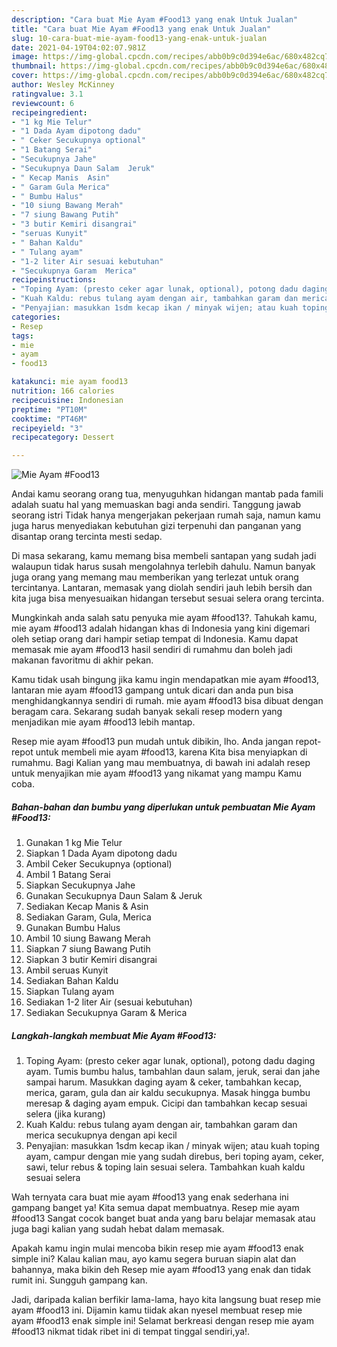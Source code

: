 ```yaml
---
description: "Cara buat Mie Ayam #Food13 yang enak Untuk Jualan"
title: "Cara buat Mie Ayam #Food13 yang enak Untuk Jualan"
slug: 10-cara-buat-mie-ayam-food13-yang-enak-untuk-jualan
date: 2021-04-19T04:02:07.981Z
image: https://img-global.cpcdn.com/recipes/abb0b9c0d394e6ac/680x482cq70/mie-ayam-food13-foto-resep-utama.jpg
thumbnail: https://img-global.cpcdn.com/recipes/abb0b9c0d394e6ac/680x482cq70/mie-ayam-food13-foto-resep-utama.jpg
cover: https://img-global.cpcdn.com/recipes/abb0b9c0d394e6ac/680x482cq70/mie-ayam-food13-foto-resep-utama.jpg
author: Wesley McKinney
ratingvalue: 3.1
reviewcount: 6
recipeingredient:
- "1 kg Mie Telur"
- "1 Dada Ayam dipotong dadu"
- " Ceker Secukupnya optional"
- "1 Batang Serai"
- "Secukupnya Jahe"
- "Secukupnya Daun Salam  Jeruk"
- " Kecap Manis  Asin"
- " Garam Gula Merica"
- " Bumbu Halus"
- "10 siung Bawang Merah"
- "7 siung Bawang Putih"
- "3 butir Kemiri disangrai"
- "seruas Kunyit"
- " Bahan Kaldu"
- " Tulang ayam"
- "1-2 liter Air sesuai kebutuhan"
- "Secukupnya Garam  Merica"
recipeinstructions:
- "Toping Ayam: (presto ceker agar lunak, optional), potong dadu daging ayam. Tumis bumbu halus, tambahlan daun salam, jeruk, serai dan jahe sampai harum. Masukkan daging ayam &amp; ceker, tambahkan kecap, merica, garam, gula dan air kaldu secukupnya. Masak hingga bumbu meresap &amp; daging ayam empuk. Cicipi dan tambahkan kecap sesuai selera (jika kurang)"
- "Kuah Kaldu: rebus tulang ayam dengan air, tambahkan garam dan merica secukupnya dengan api kecil"
- "Penyajian: masukkan 1sdm kecap ikan / minyak wijen; atau kuah toping ayam, campur dengan mie yang sudah direbus, beri toping ayam, ceker, sawi, telur rebus &amp; toping lain sesuai selera. Tambahkan kuah kaldu sesuai selera"
categories:
- Resep
tags:
- mie
- ayam
- food13

katakunci: mie ayam food13 
nutrition: 166 calories
recipecuisine: Indonesian
preptime: "PT10M"
cooktime: "PT46M"
recipeyield: "3"
recipecategory: Dessert

---
```



![Mie Ayam #Food13](https://img-global.cpcdn.com/recipes/abb0b9c0d394e6ac/680x482cq70/mie-ayam-food13-foto-resep-utama.jpg)

Andai kamu seorang orang tua, menyuguhkan hidangan mantab pada famili adalah suatu hal yang memuaskan bagi anda sendiri. Tanggung jawab seorang istri Tidak hanya mengerjakan pekerjaan rumah saja, namun kamu juga harus menyediakan kebutuhan gizi terpenuhi dan panganan yang disantap orang tercinta mesti sedap.

Di masa  sekarang, kamu memang bisa membeli santapan yang sudah jadi walaupun tidak harus susah mengolahnya terlebih dahulu. Namun banyak juga orang yang memang mau memberikan yang terlezat untuk orang tercintanya. Lantaran, memasak yang diolah sendiri jauh lebih bersih dan kita juga bisa menyesuaikan hidangan tersebut sesuai selera orang tercinta. 



Mungkinkah anda salah satu penyuka mie ayam #food13?. Tahukah kamu, mie ayam #food13 adalah hidangan khas di Indonesia yang kini digemari oleh setiap orang dari hampir setiap tempat di Indonesia. Kamu dapat memasak mie ayam #food13 hasil sendiri di rumahmu dan boleh jadi makanan favoritmu di akhir pekan.

Kamu tidak usah bingung jika kamu ingin mendapatkan mie ayam #food13, lantaran mie ayam #food13 gampang untuk dicari dan anda pun bisa menghidangkannya sendiri di rumah. mie ayam #food13 bisa dibuat dengan beragam cara. Sekarang sudah banyak sekali resep modern yang menjadikan mie ayam #food13 lebih mantap.

Resep mie ayam #food13 pun mudah untuk dibikin, lho. Anda jangan repot-repot untuk membeli mie ayam #food13, karena Kita bisa menyiapkan di rumahmu. Bagi Kalian yang mau membuatnya, di bawah ini adalah resep untuk menyajikan mie ayam #food13 yang nikamat yang mampu Kamu coba.

<!--inarticleads1-->

##### Bahan-bahan dan bumbu yang diperlukan untuk pembuatan Mie Ayam #Food13:

1. Gunakan 1 kg Mie Telur
1. Siapkan 1 Dada Ayam dipotong dadu
1. Ambil  Ceker Secukupnya (optional)
1. Ambil 1 Batang Serai
1. Siapkan Secukupnya Jahe
1. Gunakan Secukupnya Daun Salam &amp; Jeruk
1. Sediakan  Kecap Manis &amp; Asin
1. Sediakan  Garam, Gula, Merica
1. Gunakan  Bumbu Halus
1. Ambil 10 siung Bawang Merah
1. Siapkan 7 siung Bawang Putih
1. Siapkan 3 butir Kemiri disangrai
1. Ambil seruas Kunyit
1. Sediakan  Bahan Kaldu
1. Siapkan  Tulang ayam
1. Sediakan 1-2 liter Air (sesuai kebutuhan)
1. Sediakan Secukupnya Garam &amp; Merica




<!--inarticleads2-->

##### Langkah-langkah membuat Mie Ayam #Food13:

1. Toping Ayam: (presto ceker agar lunak, optional), potong dadu daging ayam. Tumis bumbu halus, tambahlan daun salam, jeruk, serai dan jahe sampai harum. Masukkan daging ayam &amp; ceker, tambahkan kecap, merica, garam, gula dan air kaldu secukupnya. Masak hingga bumbu meresap &amp; daging ayam empuk. Cicipi dan tambahkan kecap sesuai selera (jika kurang)
1. Kuah Kaldu: rebus tulang ayam dengan air, tambahkan garam dan merica secukupnya dengan api kecil
1. Penyajian: masukkan 1sdm kecap ikan / minyak wijen; atau kuah toping ayam, campur dengan mie yang sudah direbus, beri toping ayam, ceker, sawi, telur rebus &amp; toping lain sesuai selera. Tambahkan kuah kaldu sesuai selera




Wah ternyata cara buat mie ayam #food13 yang enak sederhana ini gampang banget ya! Kita semua dapat membuatnya. Resep mie ayam #food13 Sangat cocok banget buat anda yang baru belajar memasak atau juga bagi kalian yang sudah hebat dalam memasak.

Apakah kamu ingin mulai mencoba bikin resep mie ayam #food13 enak simple ini? Kalau kalian mau, ayo kamu segera buruan siapin alat dan bahannya, maka bikin deh Resep mie ayam #food13 yang enak dan tidak rumit ini. Sungguh gampang kan. 

Jadi, daripada kalian berfikir lama-lama, hayo kita langsung buat resep mie ayam #food13 ini. Dijamin kamu tiidak akan nyesel membuat resep mie ayam #food13 enak simple ini! Selamat berkreasi dengan resep mie ayam #food13 nikmat tidak ribet ini di tempat tinggal sendiri,ya!.

